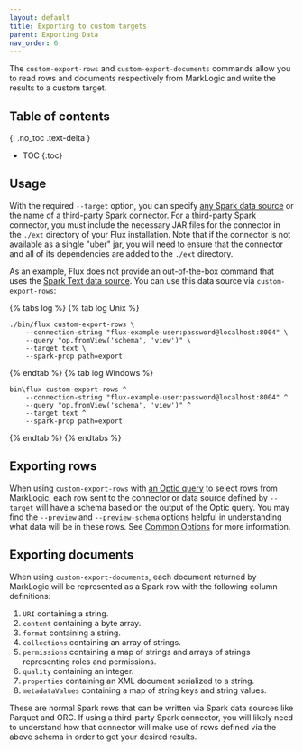 ```yaml
---
layout: default
title: Exporting to custom targets
parent: Exporting Data
nav_order: 6
---
```


The `custom-export-rows` and `custom-export-documents` commands allow you to read rows and documents respectively from 
MarkLogic and write the results to a custom target.

## Table of contents
{: .no_toc .text-delta }

- TOC
{:toc}

## Usage

With the required `--target` option, you can specify
[any Spark data source](https://spark.apache.org/docs/3.5.6/sql-data-sources.html) or the name of a third-party Spark
connector. For a third-party Spark connector, you must include the necessary JAR files for the connector in the
`./ext` directory of your Flux installation. Note that if the connector is not available as a single "uber" jar, you
will need to ensure that the connector and all of its dependencies are added to the `./ext` directory.

As an example, Flux does not provide an out-of-the-box command that uses the
[Spark Text data source](https://spark.apache.org/docs/3.5.6/sql-data-sources-text.html). You can use this data source
via `custom-export-rows`:

{% tabs log %}
{% tab log Unix %}
```
./bin/flux custom-export-rows \
    --connection-string "flux-example-user:password@localhost:8004" \
    --query "op.fromView('schema', 'view')" \
    --target text \
    --spark-prop path=export
```
{% endtab %}
{% tab log Windows %}
```
bin\flux custom-export-rows ^
    --connection-string "flux-example-user:password@localhost:8004" ^
    --query "op.fromView('schema', 'view')" ^
    --target text ^
    --spark-prop path=export
```
{% endtab %}
{% endtabs %}


## Exporting rows

When using `custom-export-rows` with
[an Optic query](https://docs.marklogic.com/guide/app-dev/OpticAPI#id_46710) to select rows from MarkLogic, 
each row sent to the connector or 
data source defined by `--target` will have a schema based on the output of the Optic query. You may find the 
`--preview` and `--preview-schema` options helpful in understanding what data will be in these rows. 
See [Common Options](../common-options.md) for more information.

## Exporting documents

When using `custom-export-documents`, each document returned by MarkLogic will be represented as a Spark row with 
the following column definitions:

1. `URI` containing a string. 
2. `content` containing a byte array.
3. `format` containing a string. 
4. `collections` containing an array of strings.
5. `permissions` containing a map of strings and arrays of strings representing roles and permissions. 
6. `quality` containing an integer.
7. `properties` containing an XML document serialized to a string.
8. `metadataValues` containing a map of string keys and string values.

These are normal Spark rows that can be written via Spark data sources like Parquet and ORC. If using a third-party 
Spark connector, you will likely need to understand how that connector will make use of rows defined via the above 
schema in order to get your desired results. 


